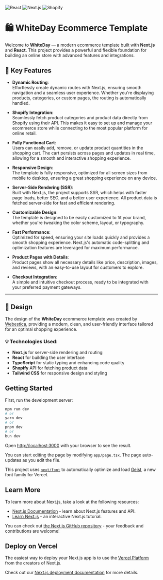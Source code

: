 ![React](https://img.shields.io/badge/react-v19.0.0-blue) ![Next.js](https://img.shields.io/badge/next-v15.3-yellowgreen) ![Shopify](https://img.shields.io/badge/shopify-v2.0-green)

# 🛍️ WhiteDay Ecommerce Template

Welcome to **WhiteDay** — a modern ecommerce template built with **Next.js** and **React**. This project provides a powerful and flexible foundation for building an online store with advanced features and integrations.

## 🚀 Key Features

- **Dynamic Routing**:  
  Effortlessly create dynamic routes with Next.js, ensuring smooth navigation and a seamless user experience. Whether you're displaying products, categories, or custom pages, the routing is automatically handled.

- **Shopify Integration**:  
  Seamlessly fetch product categories and product data directly from Shopify using their API. This makes it easy to set up and manage your ecommerce store while connecting to the most popular platform for online retail.

- **Fully Functional Cart**:  
  Users can easily add, remove, or update product quantities in the shopping cart. The cart persists across pages and updates in real time, allowing for a smooth and interactive shopping experience.

- **Responsive Design**:  
  The template is fully responsive, optimized for all screen sizes from mobile to desktop, ensuring a great shopping experience on any device.

- **Server-Side Rendering (SSR)**:  
  Built with Next.js, the project supports SSR, which helps with faster page loads, better SEO, and a better user experience. All product data is fetched server-side for fast and efficient rendering.
  
- **Customizable Design**:  
  The template is designed to be easily customized to fit your brand, whether you're tweaking the color scheme, layout, or typography.

- **Fast Performance**:  
  Optimized for speed, ensuring your site loads quickly and provides a smooth shopping experience. Next.js's automatic code-splitting and optimization features are leveraged for maximum performance.

- **Product Pages with Details**:  
  Product pages show all necessary details like price, description, images, and reviews, with an easy-to-use layout for customers to explore.

- **Checkout Integration**:  
  A simple and intuitive checkout process, ready to be integrated with your preferred payment gateways.

---

## 🎨 Design

The design of the **WhiteDay** ecommerce template was created by [Webestica](https://webestica.com/), providing a modern, clean, and user-friendly interface tailored for an optimal shopping experience.

### 💡 Technologies Used:
- **Next.js** for server-side rendering and routing
- **React** for building the user interface
- **TypeScript** for static typing and enhancing code quality
- **Shopify** API for fetching product data
- **Tailwind CSS** for responsive design and styling




## Getting Started

First, run the development server:

```bash
npm run dev
# or
yarn dev
# or
pnpm dev
# or
bun dev
```

Open [http://localhost:3000](http://localhost:3000) with your browser to see the result.

You can start editing the page by modifying `app/page.tsx`. The page auto-updates as you edit the file.

This project uses [`next/font`](https://nextjs.org/docs/app/building-your-application/optimizing/fonts) to automatically optimize and load [Geist](https://vercel.com/font), a new font family for Vercel.

## Learn More

To learn more about Next.js, take a look at the following resources:

- [Next.js Documentation](https://nextjs.org/docs) - learn about Next.js features and API.
- [Learn Next.js](https://nextjs.org/learn) - an interactive Next.js tutorial.

You can check out [the Next.js GitHub repository](https://github.com/vercel/next.js) - your feedback and contributions are welcome!

## Deploy on Vercel

The easiest way to deploy your Next.js app is to use the [Vercel Platform](https://vercel.com/new?utm_medium=default-template&filter=next.js&utm_source=create-next-app&utm_campaign=create-next-app-readme) from the creators of Next.js.

Check out our [Next.js deployment documentation](https://nextjs.org/docs/app/building-your-application/deploying) for more details.
